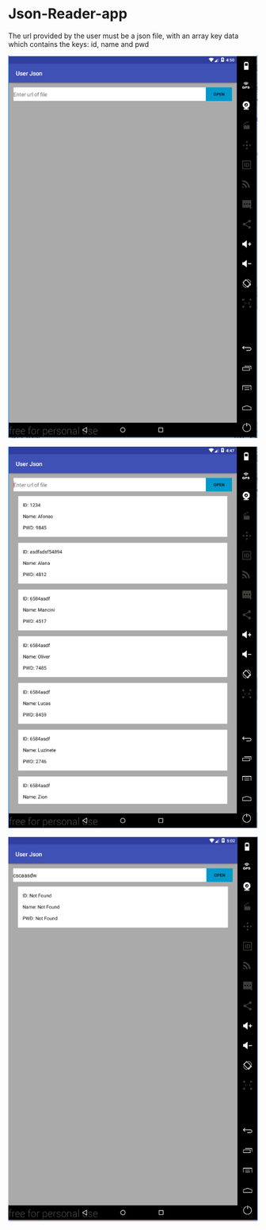 # Json-Reader-app

The url provided by the user must be a json file, with an array key data
which contains the keys: id, name and pwd

![Alt text](/preview/Before.png?raw=true)

![Alt text](/preview/After.png?raw=true)

![Alt text](/preview/Erro.png?raw=true)
